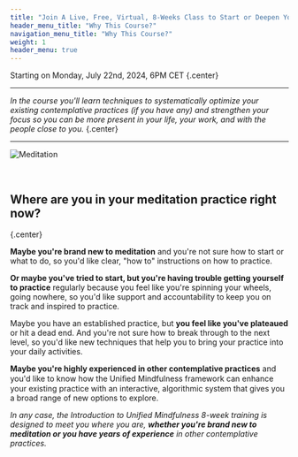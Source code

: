 ```yaml
---
title: "Join A Live, Free, Virtual, 8-Weeks Class to Start or Deepen Your Meditation Practice"
header_menu_title: "Why This Course?"
navigation_menu_title: "Why This Course?"
weight: 1
header_menu: true
---
```


Starting on Monday, July 22nd, 2024, 6PM CET
{.center}

--- 
_In the course you'll learn techniques to systematically optimize your existing contemplative practices (if you have any) and strengthen your focus so you can be more present in your life, your work, and with the people close to you._
{.center}

--- 

![Meditation](/images/where-in-meditation.jpg) 

&nbsp;

## Where are you in your meditation practice right now?
{.center}

**Maybe you're brand new to meditation** and you're not sure how to start or what to do, so  you'd like clear, "how to" instructions on how to practice.

**Or maybe you've tried to start, but you're having trouble getting yourself to practice** regularly because you feel like you're spinning your wheels, going nowhere, so you'd like support and accountability to keep you on track and inspired to practice.

Maybe you have an established practice, but **you feel like you've plateaued** or hit a dead end. And you're not sure how to break through to the next level, so you'd like new techniques that help you to bring your practice into your daily activities.

**Maybe you're highly experienced in other contemplative practices** and you'd like to know how the Uniﬁed Mindfulness framework can enhance your existing practice with an interactive, algorithmic system that gives you a broad range of new options to explore.

_In any case, the Introduction to Unified Mindfulness 8-week training is designed to meet you where you are, **whether you're brand new to meditation or you have years of experience** in other contemplative practices._


[//]: # (### &darr;)

[//]: # ({.center})

[//]: # ()
[//]: # ()
[//]: # (.&nbsp;)
[//]: # (---)

[//]: # (#### It doesn't matter if you're brand new to meditation or if you have years of experience in other contemplative practices:)
[//]: # ({.center})

[//]: # ([//]: # &#40;{.center}&#41;)



